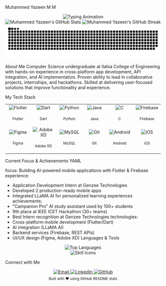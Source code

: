Muhammed Yazeen M M
<div align="center">
<img src="https://readme-typing-svg.herokuapp.com?font=JetBrains+Mono&weight=300&size=24&duration=2500&pause=800&color=6366F1&center=true&vCenter=true&width=500&height=60&lines=Full+Stack+Developer;AI+%26+ML+Enthusiast;UI%2FUX+Designer" alt="Typing Animation" />
</div>

<div align="center">
<img width="48%" src="https://github-readme-stats.vercel.app/api?username=mhmd-yazeen&show_icons=true&theme=github_dark&hide_border=true&bg_color=0d1117&title_color=6366f1&icon_color=f59e0b&text_color=e5e7eb&count_private=true&include_all_commits=true" alt="Muhammed Yazeen's GitHub Stats" />
<img width="48%" src="https://github-readme-streak-stats.herokuapp.com/?user=mhmd-yazeen&theme=github-dark-blue&hide_border=true&background=0D1117&stroke=6366F1&ring=F59E0B&fire=F59E0B&currStreakLabel=E5E7EB" alt="Muhammed Yazeen's GitHub Streak" />
</div>

<div align="center">
<img src="https://raw.githubusercontent.com/platane/snk/output/github-contribution-grid-snake-dark.svg" alt="GitHub Contribution Snake Animation" />
</div>

About Me
Computer Science undergraduate at Ilahia College of Engineering with hands-on experience in cross-platform app development, API integration, and AI implementation. Proven ability to lead in collaborative projects, internships, and hackathons. Skilled at delivering user-focused solutions that improve functionality and experience.

My Tech Stack
<div align="center">
<table>
<tr>
<td align="center" width="96">
<img src="https://cdn.jsdelivr.net/gh/devicons/devicon/icons/flutter/flutter-original.svg" width="40" height="40" alt="Flutter" />


<sub>Flutter</sub>
</td>
<td align="center" width="96">
<img src="https://cdn.jsdelivr.net/gh/devicons/devicon/icons/dart/dart-original.svg" width="40" height="40" alt="Dart" />


<sub>Dart</sub>
</td>
<td align="center" width="96">
<img src="https://cdn.jsdelivr.net/gh/devicons/devicon/icons/python/python-original.svg" width="40" height="40" alt="Python" />


<sub>Python</sub>
</td>
<td align="center" width="96">
<img src="https://cdn.jsdelivr.net/gh/devicons/devicon/icons/java/java-original.svg" width="40" height="40" alt="Java" />


<sub>Java</sub>
</td>
<td align="center" width="96">
<img src="https://cdn.jsdelivr.net/gh/devicons/devicon/icons/c/c-original.svg" width="40" height="40" alt="C" />


<sub>C</sub>
</td>
<td align="center" width="96">
<img src="https://cdn.jsdelivr.net/gh/devicons/devicon/icons/firebase/firebase-plain.svg" width="40" height="40" alt="Firebase" />


<sub>Firebase</sub>
</td>
</tr>
<tr>
<td align="center" width="96">
<img src="https://cdn.jsdelivr.net/gh/devicons/devicon/icons/figma/figma-original.svg" width="40" height="40" alt="Figma" />


<sub>Figma</sub>
</td>
<td align="center" width="96">
<img src="https://cdn.jsdelivr.net/gh/devicons/devicon/master/icons/xd/xd-plain.svg" width="40" height="40" alt="Adobe XD" />


<sub>Adobe XD</sub>
</td>
<td align="center" width="96">
<img src="https://cdn.jsdelivr.net/gh/devicons/devicon/icons/mysql/mysql-original.svg" width="40" height="40" alt="MySQL" />


<sub>MySQL</sub>
</td>
<td align="center" width="96">
<img src="https://cdn.jsdelivr.net/gh/devicons/devicon/icons/git/git-original.svg" width="40" height="40" alt="Git" />


<sub>Git</sub>
</td>
<td align="center" width="96">
<img src="https://cdn.jsdelivr.net/gh/devicons/devicon/icons/android/android-original.svg" width="40" height="40" alt="Android" />


<sub>Android</sub>
</td>
<td align="center" width="96">
<img src="https://cdn.jsdelivr.net/gh/devicons/devicon/icons/apple/apple-original.svg" width="40" height="40" alt="iOS" />


<sub>iOS</sub>
</td>
</tr>
</table>
</div>

Current Focus & Achievements
YAML

focus: Building AI-powered mobile applications with Flutter & Firebase
experience:
  - Application Development Intern at Genzee Technologies
  - Developed 2 production-ready mobile apps
  - Integrated LLaMA AI for personalized learning experiences
achievements:
  - "Campanion Pro" AI study assistant used by 100+ students
  - 9th place at IEEE ICET Hackathon (30+ teams)
  - Best Intern recognition at Genzee Technologies
technologies:
  - Cross-platform mobile development (Flutter/Dart)
  - AI integration (LLaMA AI)
  - Backend services (Firebase, REST APIs)
  - UI/UX design (Figma, Adobe XD)
Languages & Tools
<div align="center">
<img src="https://github-readme-stats.vercel.app/api/top-langs/?username=mhmd-yazeen&layout=compact&theme=github_dark&hide_border=true&bg_color=0d1117&title_color=6366f1&text_color=e5e7eb&card_width=500&langs_count=8&exclude_repo=mhmd-yazeen" alt="Top Languages" />
</div>



<div align="center">
<img src="https://skillicons.dev/icons?i=flutter,dart,python,java,c,firebase,figma,adobexd,mysql,git,androidstudio,vscode&theme=dark" alt="Skill Icons"/>
</div>

Connect with Me
<div align="center">
<a href="mailto:youremail@example.com">
<img src="https://img.shields.io/badge/Email-D14836?style=for-the-badge&logo=gmail&logoColor=white" alt="Email">
</a>
<a href="https://linkedin.com/in/your-linkedin-profile">
<img src="https://img.shields.io/badge/LinkedIn-0077B5?style=for-the-badge&logo=linkedin&logoColor=white" alt="LinkedIn">
</a>
<a href="https://github.com/mhmd-yazeen">
<img src="https://img.shields.io/badge/GitHub-181717?style=for-the-badge&logo=github&logoColor=white" alt="GitHub">
</a>
</div>

<div align="center">
<sub>Built with ❤️ using GitHub README stats</sub>
</div>

